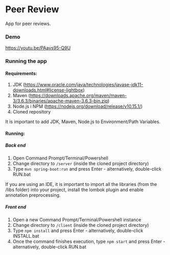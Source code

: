 # Peer Review
App for peer reviews.

### Demo

https://youtu.be/PAavs95-Q9U

### Running the app

#### Requirements:

1. JDK (https://www.oracle.com/java/technologies/javase-jdk11-downloads.html#license-lightbox)
2. Maven (https://downloads.apache.org/maven/maven-3/3.6.3/binaries/apache-maven-3.6.3-bin.zip)
3. Node.js i NPM (https://nodejs.org/download/release/v10.15.1/)
4. Cloned repository

It is important to add JDK, Maven, Node.js to Environment/Path Variables.

#### Running:

##### Back end

1. Open Command Prompt/Terminal/Powershell
2. Change directory to `/server` (inside the cloned project directory)
3. Type `mvn spring-boot:run` and press Enter - alternatively, double-click RUN.bat

If you are using an IDE, it is important to import all the libraries (from the /libs folder) into your project, install the lombok plugin and enable annotation preprocessing.

##### Front end

1. Open a new Command Prompt/Terminal/Powershell instance
2. Change directory to `/client` (inside the cloned project directory)
3. Type `npm install` and press Enter - alternatively, double-click INSTALL.bat
4. Once the command finishes execution, type `npm start` and press Enter - alternatively, double-click RUN.bat
